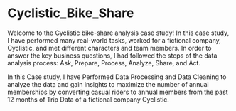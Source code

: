 # Cyclistic_Bike_Share

Welcome to the Cyclistic bike-share analysis case study! In this case study, I have performed many real-world tasks, worked for a fictional company, Cyclistic, and met different characters and team members. In order to answer the key business questions, I had followed the steps of the data analysis process: Ask, Prepare, Process, Analyze, Share, and Act.

In this Case study, I have Performed Data Processing and Data Cleaning to analyze the data and gain insights to maximize the number of annual memberships by converting casual riders to annual members from the past 12 months of Trip Data of a fictional company Cyclistic.

